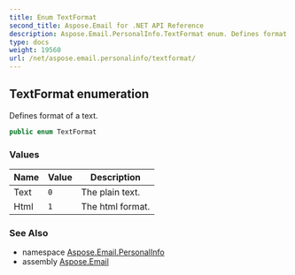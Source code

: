 ```yaml
---
title: Enum TextFormat
second_title: Aspose.Email for .NET API Reference
description: Aspose.Email.PersonalInfo.TextFormat enum. Defines format of a text
type: docs
weight: 19560
url: /net/aspose.email.personalinfo/textformat/
---
```

## TextFormat enumeration

Defines format of a text.

```csharp
public enum TextFormat
```

### Values

| Name | Value | Description |
| --- | --- | --- |
| Text | `0` | The plain text. |
| Html | `1` | The html format. |

### See Also

* namespace [Aspose.Email.PersonalInfo](../../aspose.email.personalinfo/)
* assembly [Aspose.Email](../../)


